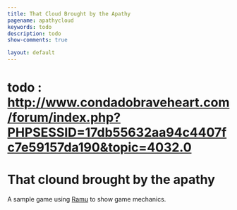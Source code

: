 ```yaml
---
title: That Cloud Brought by the Apathy
pagename: apathycloud
keywords: todo
description: todo
show-comments: true

layout: default
---
```


# todo : http://www.condadobraveheart.com/forum/index.php?PHPSESSID=17db55632aa94c4407fc7e59157da190&topic=4032.0

# That clound brought by the apathy 

A sample game using [Ramu](https://github.com/HermesPasser/ramu) to show game mechanics.